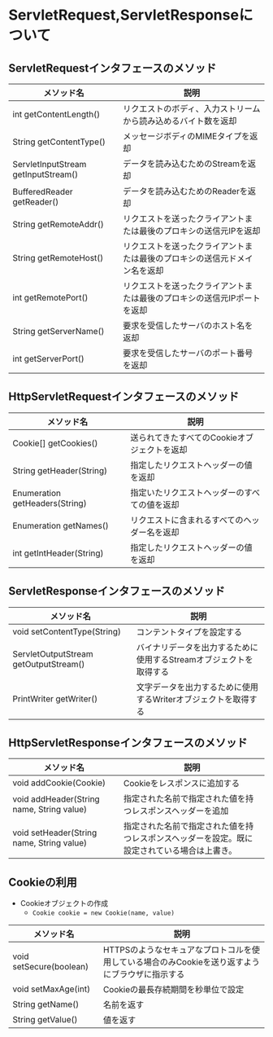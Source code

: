 # ServletRequest,ServletResponseについて

## ServletRequestインタフェースのメソッド
|メソッド名|説明|
|---|---|
|int getContentLength()|リクエストのボディ、入力ストリームから読み込めるバイト数を返却|
|String getContentType()|メッセージボディのMIMEタイプを返却|
|ServletInputStream getInputStream()|データを読み込むためのStreamを返却|
|BufferedReader getReader()|データを読み込むためのReaderを返却|
|String getRemoteAddr()|リクエストを送ったクライアントまたは最後のプロキシの送信元IPを返却|
|String getRemoteHost()|リクエストを送ったクライアントまたは最後のプロキシの送信元ドメイン名を返却|
|int getRemotePort()|リクエストを送ったクライアントまたは最後のプロキシの送信元IPポートを返却|
|String getServerName()|要求を受信したサーバのホスト名を返却|
|int getServerPort()|要求を受信したサーバのポート番号を返却|

## HttpServletRequestインタフェースのメソッド
|メソッド名|説明|
|---|---|
|Cookie[] getCookies()|送られてきたすべてのCookieオブジェクトを返却|
|String getHeader(String)|指定したリクエストヘッダーの値を返却|
|Enumeration getHeaders(String)|指定いたリクエストヘッダーのすべての値を返却|
|Enumeration getNames()|リクエストに含まれるすべてのヘッダー名を返却|
|int getIntHeader(String)|指定したリクエストヘッダーの値を返却|

## ServletResponseインタフェースのメソッド
|メソッド名|説明|
|---|---|
|void setContentType(String)|コンテントタイプを設定する|
|ServletOutputStream getOutputStream()|バイナリデータを出力するために使用するStreamオブジェクトを取得する|
|PrintWriter getWriter()|文字データを出力するために使用するWriterオブジェクトを取得する|

## HttpServletResponseインタフェースのメソッド
|メソッド名|説明|
|---|---|
|void addCookie(Cookie)|Cookieをレスポンスに追加する|
|void addHeader(String name, String value)|指定された名前で指定された値を持つレスポンスヘッダーを追加|
|void setHeader(String name, String value)|指定された名前で指定された値を持つレスポンスヘッダーを設定。既に設定されている場合は上書き。|

## Cookieの利用
- Cookieオブジェクトの作成
    - `Cookie cookie = new Cookie(name, value)`

|メソッド名|説明|
|---|---|
|void setSecure(boolean)|HTTPSのようなセキュアなプロトコルを使用している場合のみCookieを送り返すようにブラウザに指示する|
|void setMaxAge(int)|Cookieの最長存続期間を秒単位で設定|
|String getName()|名前を返す|
|String getValue()|値を返す|